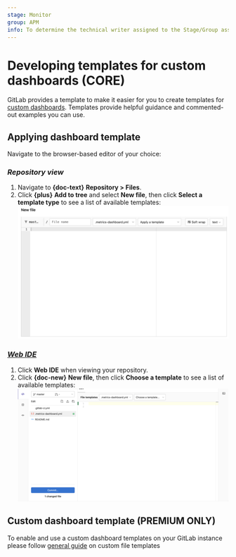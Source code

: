 ```yaml
---
stage: Monitor
group: APM
info: To determine the technical writer assigned to the Stage/Group associated with this page, see https://about.gitlab.com/handbook/engineering/ux/technical-writing/#designated-technical-writers
---
```


# Developing templates for custom dashboards **(CORE)**

GitLab provides a template to make it easier for you to create templates for
[custom dashboards](index.md). Templates provide helpful guidance and
commented-out examples you can use.

## Applying dashboard template

Navigate to the browser-based editor of your choice:

### *Repository view* 
  1. Navigate to **{doc-text}** **Repository > Files**.
  1. Click **{plus}** **Add to tree** and select **New file**,
             then click **Select a template type** to see a list of available templates:
             ![Metrics dashboard template selection](img/metrics_dashboard_template_selection_v13_3.png)
             
### *[Web IDE](../../../user/project/web_ide/index.md)* 
  1. Click **Web IDE** when viewing your repository.
  1. Click **{doc-new}** **New file**, then click **Choose a template** to see a list of available templates:
  ![Metrics dashboard template selection WebIDE](img/metrics_dashboard_template_selection_web_ide_v13_3.png)

## Custom dashboard template **(PREMIUM ONLY)**

To enable and use a custom dashboard templates on your GitLab instance please follow
[general guide](../../../user/admin_area/settings/instance_template_repository.md) on custom file templates

